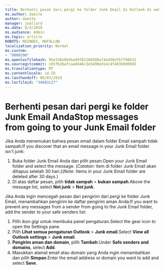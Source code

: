 ```yaml
---
title: Berhenti pesan dari pergi ke folder Junk Email di Outlook di web
ms.author: daeite
author: daeite
manager: joallard
ms.date: 6/3/2019
ms.audience: Admin
ms.topic: article
ROBOTS: NOINDEX, NOFOLLOW
localization_priority: Normal
ms.custom:
- "9000290"
ms.openlocfilehash: 95e338e0b5ba49f82286580a74a450efb7f00b31
ms.sourcegitcommit: c65fb26afcaa8446c3e5490ed14c4f403b9d0945
ms.translationtype: MT
ms.contentlocale: id-ID
ms.lasthandoff: 06/03/2019
ms.locfileid: "34683127"
---
```

# <a name="stop-messages-from-going-to-your-junk-email-folder"></a><span data-ttu-id="57184-102">Berhenti pesan dari pergi ke folder Junk Email Anda</span><span class="sxs-lookup"><span data-stu-id="57184-102">Stop messages from going to your Junk Email folder</span></span>

<span data-ttu-id="57184-103">Jika Anda menemukan bahwa pesan email dalam folder Email sampah tidak sampah:</span><span class="sxs-lookup"><span data-stu-id="57184-103">If you discover that an email message in your Junk Email folder isn't junk:</span></span>

1. <span data-ttu-id="57184-104">Buka folder Junk Email Anda dan pilih pesan.</span><span class="sxs-lookup"><span data-stu-id="57184-104">Open your Junk Email folder and select the message.</span></span> <span data-ttu-id="57184-105">(*Catatan:* item di folder Junk Email akan dihapus setelah 30 hari.)</span><span class="sxs-lookup"><span data-stu-id="57184-105">(*Note:* Items in your Junk Email folder are deleted after 30 days.)</span></span>
1. <span data-ttu-id="57184-106">Di atas daftar pesan, pilih **tidak sampah** > **bukan sampah**.</span><span class="sxs-lookup"><span data-stu-id="57184-106">Above the message list, select **Not junk** > **Not junk**.</span></span>

<span data-ttu-id="57184-107">Jika Anda ingin mencegah pesan dari pengirim dari pergi ke folder Junk Email, menambahkan pengirim ke daftar pengirim aman Anda:</span><span class="sxs-lookup"><span data-stu-id="57184-107">If you want to prevent any messages from a sender from going to the Junk Email folder, add the sender to your safe senders list:</span></span>

1. <span data-ttu-id="57184-108">Pilih ikon gigi untuk membuka panel pengaturan.</span><span class="sxs-lookup"><span data-stu-id="57184-108">Select the gear icon to open the Settings pane.</span></span>
1. <span data-ttu-id="57184-109">Pilih **Lihat semua pengaturan Outlook** > **Junk email**.</span><span class="sxs-lookup"><span data-stu-id="57184-109">Select **View all Outlook settings** > **Junk email**.</span></span>
1. <span data-ttu-id="57184-110">**Pengirim aman dan domain**, pilih **Tambah**.</span><span class="sxs-lookup"><span data-stu-id="57184-110">Under **Safe senders and domains**, select **Add**.</span></span>
1. <span data-ttu-id="57184-111">Masukkan alamat email atau domain yang Anda ingin menambahkan dan pilih **Simpan**.</span><span class="sxs-lookup"><span data-stu-id="57184-111">Enter the email address or domain you want to add and select **Save**.</span></span>